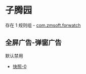 # 子腾园

存在 1 规则组 - [com.zmsoft.forwatch](/src/apps/com.zmsoft.forwatch.ts)

## 全屏广告-弹窗广告

默认禁用

- [快照-0](https://i.gkd.li/i/13545995)
